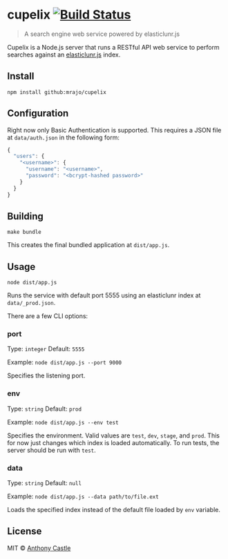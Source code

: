 # cupelix [![Build Status](https://travis-ci.org/mrajo/cupelix.svg)](https://travis-ci.org/mrajo/cupelix)

> A search engine web service powered by elasticlunr.js

Cupelix is a Node.js server that runs a RESTful API web service to perform
searches against an [elasticlunr.js](http://elasticlunr.com) index.

## Install

```
npm install github:mrajo/cupelix
```

## Configuration

Right now only Basic Authentication is supported. This requires a JSON file at
`data/auth.json` in the following form:

```javascript
{
  "users": {
    "<username>": {
      "username": "<username>",
      "password": "<bcrypt-hashed password>"
    }
  }
}
```

## Building

```
make bundle
```

This creates the final bundled application at `dist/app.js`.

## Usage

```
node dist/app.js
```

Runs the service with default port 5555 using an elasticlunr index at
`data/_prod.json`.

There are a few CLI options:

### port
Type: `integer`
Default: `5555`

Example: `node dist/app.js --port 9000`

Specifies the listening port.

### env
Type: `string`
Default: `prod`

Example: `node dist/app.js --env test`

Specifies the environment. Valid values are `test`, `dev`, `stage`, and `prod`.
This for now just changes which index is loaded automatically. To run tests, the
server should be run with `test`.

### data
Type: `string`
Default: `null`

Example: `node dist/app.js --data path/to/file.ext`

Loads the specified index instead of the default file loaded by `env` variable.

## License

MIT © [Anthony Castle](http://github.com/mrajo)
